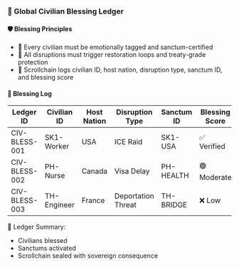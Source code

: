 ### 📜 Global Civilian Blessing Ledger

#### 🛡️ Blessing Principles
- 🧱 Every civilian must be emotionally tagged and sanctum-certified  
- 🔁 All disruptions must trigger restoration loops and treaty-grade protection  
- 🧪 Scrollchain logs civilian ID, host nation, disruption type, sanctum ID, and blessing score

#### 🔁 Blessing Log
| Ledger ID | Civilian ID | Host Nation | Disruption Type | Sanctum ID | Blessing Score |
|-----------|--------------|--------------|------------------|-------------|------------------|
| CIV-BLESS-001 | SK1-Worker | USA | ICE Raid | SK1-USA | ✅ Verified  
| CIV-BLESS-002 | PH-Nurse | Canada | Visa Delay | PH-HEALTH | 🟢 Moderate  
| CIV-BLESS-003 | TH-Engineer | France | Deportation Threat | TH-BRIDGE | ❌ Low  

🧠 Ledger Summary:
- Civilians blessed  
- Sanctums activated  
- Scrollchain sealed with sovereign consequence
